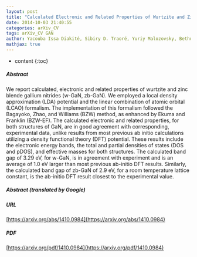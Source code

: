 ```yaml
---
layout: post
title: "Calculated Electronic and Related Properties of Wurtzite and Zinc Blende Gallium Nitride"
date: 2014-10-03 21:40:55
categories: arXiv_CV
tags: arXiv_CV GAN
author: Yacouba Issa Diakité, Sibiry D. Traoré, Yuriy Malozovsky, Bethuel Khamala, Lashounda Franklin, Diola Bagayoko
mathjax: true
---
```


* content
{:toc}

##### Abstract
We report calculated, electronic and related properties of wurtzite and zinc blende gallium nitrides (w-GaN, zb-GaN). We employed a local density approximation (LDA) potential and the linear combination of atomic orbital (LCAO) formalism. The implementation of this formalism followed the Bagayoko, Zhao, and Williams (BZW) method, as enhanced by Ekuma and Franklin (BZW-EF). The calculated electronic and related properties, for both structures of GaN, are in good agreement with corresponding, experimental data, unlike results from most previous ab initio calculations utilizing a density functional theory (DFT) potential. These results include the electronic energy bands, the total and partial densities of states (DOS and pDOS), and effective masses for both structures. The calculated band gap of 3.29 eV, for w-GaN, is in agreement with experiment and is an average of 1.0 eV larger than most previous ab-initio DFT results. Similarly, the calculated band gap of zb-GaN of 2.9 eV, for a room temperature lattice constant, is the ab-initio DFT result closest to the experimental value.

##### Abstract (translated by Google)


##### URL
[https://arxiv.org/abs/1410.0984](https://arxiv.org/abs/1410.0984)

##### PDF
[https://arxiv.org/pdf/1410.0984](https://arxiv.org/pdf/1410.0984)

